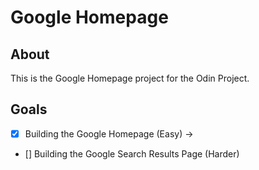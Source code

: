 # Google Homepage

## About
This is the Google Homepage project for the Odin Project.

## Goals
- [x] Building the Google Homepage (Easy) -> 
- [] Building the Google Search Results Page (Harder)